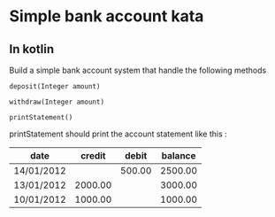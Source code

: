 # Simple bank account kata

## In kotlin

Build a simple bank account system that handle the following methods

`deposit(Integer amount)`

`withdraw(Integer amount)`

`printStatement()`

printStatement should print the account statement like this : 

| date | credit | debit | balance |
| ---- | ------ | ----- | ------- |
| 14/01/2012 | | 500.00 | 2500.00 |
| 13/01/2012 | 2000.00 | | 3000.00 |
| 10/01/2012 | 1000.00 | | 1000.00 |

